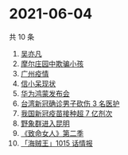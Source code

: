 # 2021-06-04

共 10 条

<!-- BEGIN -->
<!-- 最后更新时间 Fri Jun 04 2021 06:37:49 GMT+0800 (China Standard Time) -->

1. [吴亦凡](https://www.zhihu.com/search?q=吴亦凡)
2. [摩尔庄园中欺骗小孩](https://www.zhihu.com/search?q=摩尔庄园)
3. [广州疫情](https://www.zhihu.com/search?q=广州疫情)
4. [信小呆现状](https://www.zhihu.com/search?q=信小呆)
5. [华为鸿蒙发布会](https://www.zhihu.com/search?q=华为)
6. [台湾新冠确诊男子砍伤 3 名医护](https://www.zhihu.com/search?q=台湾疫情)
7. [我国新冠疫苗接种超 7 亿剂次](https://www.zhihu.com/search?q=新冠疫苗)
8. [野象群进入昆明](https://www.zhihu.com/search?q=云南大象)
9. [《致命女人》第二季](https://www.zhihu.com/search?q=致命女人)
10. [「海贼王」1015 话情报](https://www.zhihu.com/search?q=海贼王)

<!-- END -->
